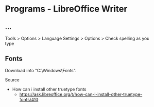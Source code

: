 # Programs - LibreOffice Writer

## ...

Tools > Options > Language Settings > Options > Check spelling as you type

## Fonts

Download into "C:\Windows\Fonts".

Source

- How can i install other truetype fonts
  - https://ask.libreoffice.org/t/how-can-i-install-other-truetype-fonts/410
